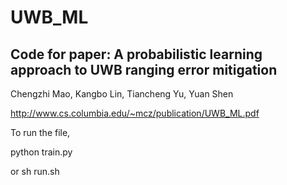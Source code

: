 # UWB_ML

## Code for paper: A probabilistic learning approach to UWB ranging error mitigation

Chengzhi Mao, Kangbo Lin, Tiancheng Yu, Yuan Shen

http://www.cs.columbia.edu/~mcz/publication/UWB_ML.pdf


To run the file, 

python train.py

or sh run.sh
